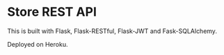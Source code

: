 # Store REST API

This is built with Flask, Flask-RESTful, Flask-JWT and Fask-SQLAlchemy.

Deployed on Heroku. 
